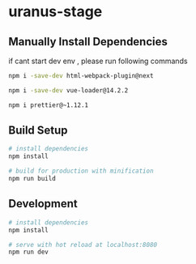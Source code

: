 # uranus-stage


## Manually Install Dependencies
if cant start dev env , please run following commands

``` bash
npm i -save-dev html-webpack-plugin@next

npm i -save-dev vue-loader@14.2.2

npm i prettier@~1.12.1
```

## Build Setup

``` bash
# install dependencies
npm install

# build for production with minification
npm run build

```


## Development 
``` bash
# install dependencies
npm install

# serve with hot reload at localhost:8080
npm run dev

```



